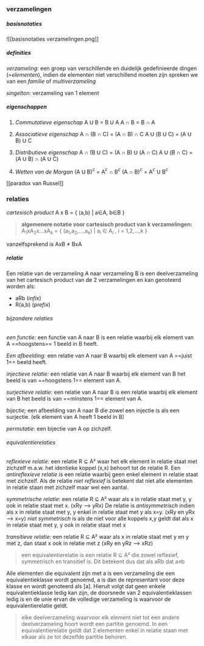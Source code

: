 ### verzamelingen
##### basisnotaties

![[basisnotaties verzamelingen.png]]

##### definities

*verzameling*:  een groep van verschillende en duidelijk gedefinieerde dingen (=*elementen*), indien de elementen niet verschillend moeten zijn spreken we van een *familie* of *multiverzameling*

*singelton*: verzameling van 1 element

##### eigenschappen
1. *Commutatieve eigenschap*
	A Ս B = B Ս A
	A ∩ B = B ∩ A
	
2. *Associatieve eigenschap* 
	A ∩ (B ∩ C) = (A ∩ B) ∩ C
	A Ս (B Ս C) = (A Ս B) Ս C
3. *Distributieve eigenschap*
	A ∩ (B Ս C) = (A ∩ B) Ս (A ∩ C)
	A Ս (B ∩ C) = (A Ս B) ∩ (A Ս C)
4. *Wetten van de Morgan*
	(A Ս B)$^c$ = A$^c$  ∩ B$^c$
	(A ∩ B)$^c$ = A$^c$ Ս B$^c$
	
[[paradox van Russel]]
### relaties
*cartesisch product*
	A x B = { (a,b) | a∈A, b∈B }
>**algemenere notatie voor cartesisch product van k verzamelingen:**
>A$_1$xA$_2$x...xA$_k$ = { (a$_1$,a$_2$,...,a$_k$) | a$_i$ ∈ A$_i$ , i = 1,2,...,k }

vanzelfsprekend is AxB ≠  BxA
##### relatie
Een relatie van de verzameling A naar verzameling B is een deelverzameling van het cartesisch product van de 2 verzamelingen en kan genoteerd worden als:
- aRb (*infix*)
- R(a,b) (*prefix*)
###### bijzondere relaties
*een functie:* een functie van A naar B is een relatie waarbij elk element van A ==hoogstens== 1 beeld in B heeft.

*Een afbeelding:* een relatie van A naar B waarbij elk element van A ==juist 1== beeld heeft.

*injectieve relatie:* een relatie van A naar B waarbij elk element van B het beeld is van ==hoogstens 1== element van A.

*surjectieve relatie:* een relatie van A naar B is een relatie waarbij elk element van B het beeld is van ==minstens 1== element van A.

*bijectie;* een afbeelding van A naar B die zowel een injectie is als een surjectie. (elk element van A heeft 1 beeld in B)

*permutatie:* een bijectie van A op zichzelf.

###### equivalentierelaties
*reflexieve relatie:* een relatie R ⊆ A² waar het elk element in relatie staat met zichzelf m.a.w. het identieke koppel (x,x) behoort tot de relatie R. 
Een *antireflexieve relatie* is een relatie waarbij geen enkel element in relatie staat met zichzelf.
Als de relatie *niet reflexief* is betekent dat niet alle elementen in relatie staan met zichzelf maar wel een aantal.

*symmetrische relatie:* een relatie R ⊆ A² waar als x in relatie staat met y, y ook in relatie staat met x. (xRy --> yRx)
De relatie is *antisymmetrisch* indien als x in relatie staat met y, y enkel in relatie staat met y als x=y. (xRy en yRx --> x=y)
*niet symmetrisch* is als de niet voor alle koppels x,y geldt dat als x in relatie staat met y,  y ook in relatie staat met x

*transitieve relatie:* een relatie R ⊆ A² waar als x in relatie staat met y en y met z, dan staat x ook in relatie met z (xRy en yRz --> xRz)

> een equivalentierelatie is een relatie R ⊆ A² die zowel reflexief, symmetrisch en transitief is. Dit betekent dus dat als aRb dat a≡b

Alle elementen die equivalent zijn met a is een verzameling die een equivalentieklasse wordt genoemd, a is dan de representant voor deze klasse en wordt genoteerd als [a].
Hieruit volgt dat geen enkele equivalentieklasse ledig kan zijn, de doorsnede van 2 equivalentieklassen ledig is en de unie ervan de volledige verzameling is waarvoor de equivalentierelatie geldt.
>elke deelverzameling waarvoor elk element niet tot een andere deelverzameling hoort wordt een partitie genoemd. In een equivalentierelatie geldt dat 2 elementen enkel in relatie staan met elkaar als ze tot dezelfde partitie behoren.



	
	
	
	
	